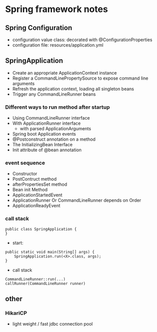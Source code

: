 # Spring framework notes

## Spring Configuration
* configuration value class: decorated with @ConfigurationProperties
* configuration file: resources/application.yml

## SpringApplication
* Create an appropriate ApplicationContext instance
* Register a CommandLinePropertySource to expose command line arguments
* Refresh the application context, loading all singleton beans
* Trigger any CommandLineRunner beans

### Different ways to run method after startup
* Using CommandLineRunner interface
* With ApplicationRunner interface
    * with parsed ApplicationArguments
* Spring boot Application events
* @Postconstruct annotation on a method
* The InitializingBean Interface
* Init attribute of @bean annotation

### event sequence
* Constructor
* PostContruct method
* afterPropertiesSet method
* Bean init Method
* ApplicationStartedEvent
* ApplicationRunner Or CommandLineRunner depends on Order
* ApplicationReadyEvent

### call stack
```
public class SpringApplication {
}
```

* start:
```
public static void main(String[] args) {
    SpringApplication.run(<X>.class, args);
}
```

* call stack
```
CommandLineRunner::run(...)
callRunner(CommandLineRunner runner)
```

## other

### HikariCP
* light weight / fast jdbc connection pool
